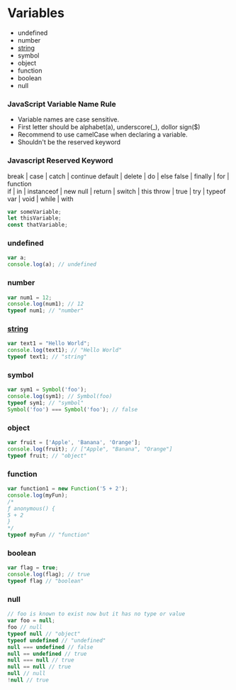# Variables
* undefined
* number
* [string](#string)
* symbol
* object
* function
* boolean
* null

### JavaScript Variable Name Rule
* Variable names are case sensitive.
* First letter should be alphabet(a), underscore(_), dollor sign($)
* Recommend to use camelCase when declaring a variable.
* Shouldn't be the reserved keyword

### Javascript Reserved Keyword
break | case  | catch | continue
default | delete  | do  | else
false | finally | for | function  
if  | in  | instanceof  | new
null  | return  | switch  | this
throw | true  | try | typeof
var | void  | while | with

```javascript
var someVariable;
let thisVariable;
const thatVariable;
```

### undefined
```javascript
var a;
console.log(a); // undefined
```

### number
```javascript
var num1 = 12;
console.log(num1); // 12
typeof num1; // "number"
```

### [string](/variables/string.md)
```javascript
var text1 = "Hello World";
console.log(text1); // "Hello World"
typeof text1; // "string"
```

### symbol
```javascript
var sym1 = Symbol('foo');
console.log(sym1); // Symbol(foo)
typeof sym1; // "symbol"
Symbol('foo') === Symbol('foo'); // false
```

### object
```javascript
var fruit = ['Apple', 'Banana', 'Orange'];
console.log(fruit); // ["Apple", "Banana", "Orange"]
typeof fruit; // "object"
```

### function
```javascript
var function1 = new Function('5 + 2');
console.log(myFun);
/*
ƒ anonymous() {
5 + 2
}
*/
typeof myFun // "function"
```

### boolean
```javascript
var flag = true;
console.log(flag); // true
typeof flag // "boolean"
```

### null
```javascript
// foo is known to exist now but it has no type or value
var foo = null;
foo // null
typeof null // "object"
typeof undefined // "undefined"
null === undefined // false
null == undefined // true
null === null // true
null == null // true
null // null
!null // true
```

